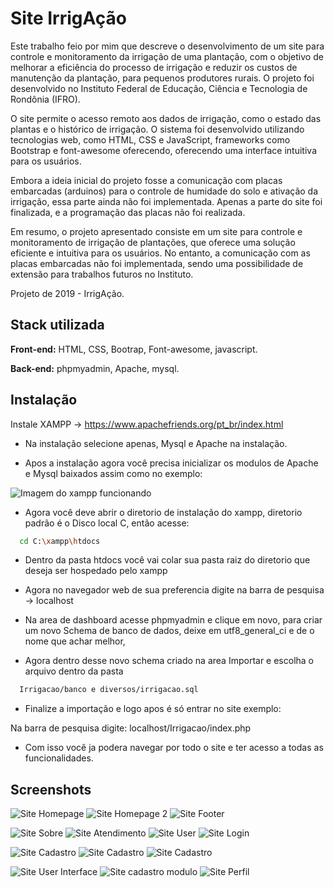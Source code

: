 
# Site IrrigAção

Este trabalho feio por mim que descreve o desenvolvimento de um site para controle e monitoramento da irrigação de uma plantação, com o objetivo de melhorar a eficiência do processo de irrigação e reduzir os custos de manutenção da plantação, para pequenos produtores rurais. O projeto foi desenvolvido no Instituto Federal de Educação, Ciência e Tecnologia de Rondônia (IFRO).

O site permite o acesso remoto aos dados de irrigação, como o estado das plantas e o histórico de irrigação. O sistema foi desenvolvido utilizando tecnologias web, como HTML, CSS e JavaScript, frameworks como Bootstrap e font-awesome oferecendo, oferecendo uma interface intuitiva para os usuários.

Embora a ideia inicial do projeto fosse a comunicação com placas embarcadas (arduinos) para o controle de humidade do solo e ativação da irrigação, essa parte ainda não foi implementada. Apenas a parte do site foi finalizada, e a programação das placas não foi realizada.

Em resumo, o projeto apresentado consiste em um site para controle e monitoramento de irrigação de plantações, que oferece uma solução eficiente e intuitiva para os usuários. No entanto, a comunicação com as placas embarcadas não foi implementada, sendo uma possibilidade de extensão para trabalhos futuros no Instituto.

Projeto de 2019 - IrrigAção.



## Stack utilizada

**Front-end:** HTML, CSS, Bootrap, Font-awesome, javascript.

**Back-end:** phpmyadmin, Apache, mysql.


## Instalação

Instale XAMPP -> https://www.apachefriends.org/pt_br/index.html

- Na instalação selecione apenas, Mysql e Apache na instalação.

- Apos a instalação agora você precisa inicializar os modulos de Apache e Mysql baixados assim como no exemplo:

<img src="fotos/xampp.PNG" alt="Imagem do xampp funcionando">

- Agora você deve abrir o diretorio de instalação do xampp, diretorio padrão é o Disco local C, então acesse:

```bash
  cd C:\xampp\htdocs
```
- Dentro da pasta htdocs você vai colar sua pasta raiz do diretorio que deseja ser hospedado pelo xampp

- Agora no navegador web de sua preferencia digite na barra de pesquisa -> localhost

- Na area de dashboard acesse phpmyadmin e clique em novo, para criar um novo Schema de banco de dados, deixe  em utf8_general_ci e de o nome que achar melhor,

- Agora dentro desse novo schema criado na area Importar e escolha o arquivo dentro da pasta
```bash
  Irrigacao/banco e diversos/irrigacao.sql
```

- Finalize a importação e logo apos é só entrar no site exemplo:

Na barra de pesquisa digite:
localhost/Irrigacao/index.php 

- Com isso você ja podera navegar por todo o site e ter acesso a todas as funcionalidades.

## Screenshots

![Site Homepage](fotos/site_irrigacao.PNG)
![Site Homepage 2](fotos/site_2.PNG)
![Site Footer](fotos/footer.PNG)

![Site Sobre](fotos/Sobre.PNG)
![Site Atendimento](fotos/atendimento.PNG)
![Site User](fotos/usuario.PNG)
![Site Login](fotos/login.PNG)

![Site Cadastro](fotos/cadastro_1.PNG)
![Site Cadastro](fotos/cadastro2.PNG)
![Site Cadastro](fotos/cadastro3.PNG)

![Site User Interface](fotos/Usuario_interface.PNG)
![Site cadastro modulo](fotos/cadastro_modulo.PNG)
![Site Perfil](fotos/perfil_site.PNG)


